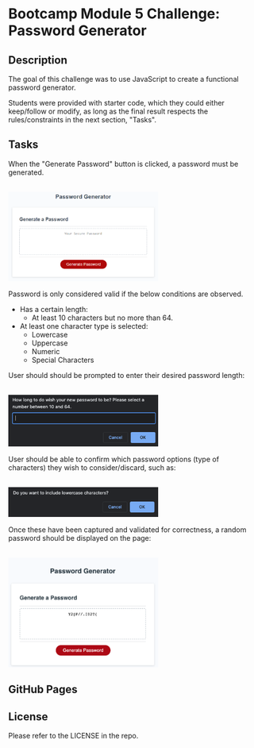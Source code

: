 # Bootcamp Module 5 Challenge: Password Generator

## Description

The goal of this challenge was to use JavaScript to create a functional password generator.

Students were provided with starter code, which they could either keep/follow or modify, as long as the final result respects the rules/constraints in the next section, "Tasks".

## Tasks

When the "Generate Password" button is clicked, a password must be generated.

<br>

<img src="./assets/generate.png" width="60%" height="30%">

<br>

Password is only considered valid if the below conditions are observed.

- Has a certain length:
  - At least 10 characters but no more than 64.
- At least one character type is selected:
  - Lowercase
  - Uppercase
  - Numeric
  - Special Characters

User should should be prompted to enter their desired password length:

<br>

<img src="./assets/length.png" width="60%" height="30%">

<br>

User should be able to confirm which password options (type of characters) they wish to consider/discard, such as:

<br>

<img src="./assets/options_lowercase.png" width="60%" height="30%">

<br>

Once these have been captured and validated for correctness, a random password should be displayed on the page:

<br>

<img src="./assets/result.png" width="60%" height="30%">

<br>

## GitHub Pages

<!-- Deployed version of this project can be seen [here](). -->

## License

Please refer to the LICENSE in the repo.
